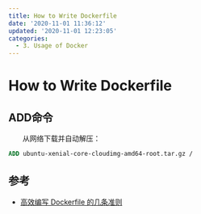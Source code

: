 ```yaml
---
title: How to Write Dockerfile
date: '2020-11-01 11:36:12'
updated: '2020-11-01 12:23:05'
categories:
  - 3. Usage of Docker
---
```

# How to Write Dockerfile

## ADD命令

　　从网络下载并自动解压：

```Dockerfile
ADD ubuntu-xenial-core-cloudimg-amd64-root.tar.gz /
```

## 参考

- [高效编写 Dockerfile 的几条准则](https://www.v2ex.com/t/470037)
